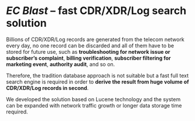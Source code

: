 # _**EC Blast**_ – fast CDR/XDR/Log search solution

Billions of CDR/XDR/Log records are generated from the telecom network every day, no one record can be discarded and all of them have to be stored for future use, such as **troubleshooting for network issue or subscriber’s complaint**, **billing verification**, **subscriber filtering for marketing event**, **authority audit**, and so on. 

Therefore, the tradition database approach is not suitable but a fast full text search engine is required in order to **derive the result from huge volume of CDR/XDR/Log records in second**. 

We developed the solution based on Lucene technology and the system can be expanded with network traffic growth or longer data storage time required.
